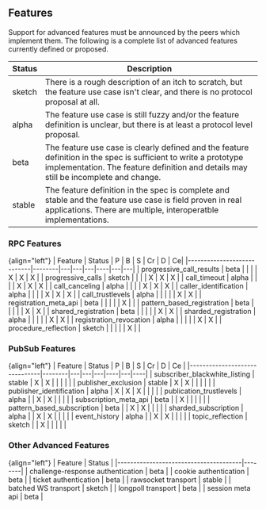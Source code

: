 ## Features

Support for advanced features must be announced by the peers which implement them. The following is a complete list of advanced features currently defined or proposed.

Status | Description
-------|--------------------------------------------------
sketch | There is a rough description of an itch to scratch, but the feature use case isn't clear, and there is no protocol proposal at all.
alpha  | The feature use case is still fuzzy and/or the feature definition is unclear, but there is at least a protocol level proposal.
beta   | The feature use case is clearly defined and the feature definition in the spec is sufficient to write a prototype implementation. The feature definition and details may still be incomplete and change.
stable | The feature definition in the spec is complete and stable and the feature use case is field proven in real applications. There are multiple, interoperatble implementations.


### RPC Features

{align="left"}
| Feature                    | Status | P | B | S | Cr | D | Ce|
|----------------------------|--------|---|---|---|----|---|---|
| progressive_call_results   | beta   |   |   |   | X  | X | X |
| progressive_calls          | sketch |   |   |   | X  | X | X |
| call_timeout               | alpha  |   |   |   | X  | X | X |
| call_canceling             | alpha  |   |   |   | X  | X | X |
| caller_identification      | alpha  |   |   |   | X  | X | X |
| call_trustlevels           | alpha  |   |   |   |    | X | X |
| registration_meta_api      | beta   |   |   |   |    | X |   |
| pattern_based_registration | beta   |   |   |   |    | X | X |
| shared_registration        | beta   |   |   |   |    | X | X |
| sharded_registration       | alpha  |   |   |   |    | X | X |
| registration_revocation    | alpha  |   |   |   |    | X | X |
| procedure_reflection       | sketch |   |   |   |    | X |   |



### PubSub Features

{align="left"}
| Feature                       | Status | P | B | S | Cr | D | Ce |
|-------------------------------|--------|---|---|---|----|---|----|
| subscriber_blackwhite_listing | stable | X | X |   |    |   |    |
| publisher_exclusion           | stable | X | X |   |    |   |    |
| publisher_identification      | alpha  | X | X | X |    |   |    |
| publication_trustlevels       | alpha  |   | X | X |    |   |    |
| subscription_meta_api         | beta   |   | X |   |    |   |    |
| pattern_based_subscription    | beta   |   | X | X |    |   |    |
| sharded_subscription          | alpha  |   | X | X |    |   |    |
| event_history                 | alpha  |   | X | X |    |   |    |
| topic_reflection              | sketch |   | X |   |    |   |    |


### Other Advanced Features

{align="left"}
| Feature                               | Status |
|---------------------------------------|--------|
| challenge-response authentication     | beta   |
| cookie authentication                 | beta   |
| ticket authentication                 | beta   |
| rawsocket transport                   | stable |
| batched WS transport                  | sketch |
| longpoll transport                    | beta   |
| session meta api                      | beta   |

